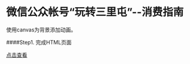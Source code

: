 微信公众帐号“玩转三里屯”--消费指南
===============

使用canvas为背景添加动画。

####Step1.
完成HTML页面

[点击查看](https://github.com/cyclegtx/wave_background/tree/ef35a31908e6a735a3f4b576d80fd622375e731f)


